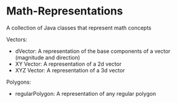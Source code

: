 # Math-Representations
A collection of Java classes that represent math concepts

Vectors:
  - dVector: A representation of the base components of a vector (magnitude and direction)
  - XY Vector: A representation of a 2d vector
  - XYZ Vector: A representation of a 3d vector

Polygons:
  - regularPolygon: A representation of any regular polygon
